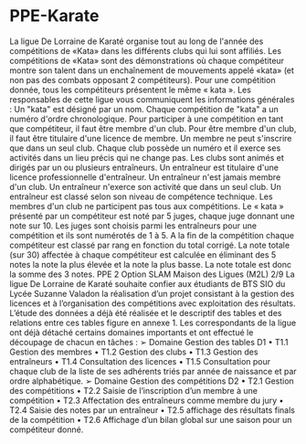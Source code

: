 # PPE-Karate
La ligue De Lorraine de Karaté organise tout au long de l'année des compétitions de
«Kata» dans les différents clubs qui lui sont affiliés.
Les compétitions de «Kata» sont des démonstrations où chaque compétiteur montre
son talent dans un enchaînement de mouvements appelé «kata» (et non pas des combats
opposant 2 compétiteurs). Pour une compétition donnée, tous les compétiteurs présentent le
même « kata ».
Les responsables de cette ligue vous communiquent les informations générales :
Un "kata" est désigné par un nom. Chaque compétition de "kata" a un numéro d'ordre
chronologique.
Pour participer à une compétition en tant que compétiteur, il faut être membre d'un club.
Pour être membre d'un club, il faut être titulaire d'une licence de membre. Un membre ne peut
s'inscrire que dans un seul club. Chaque club possède un numéro et il exerce ses activités dans
un lieu précis qui ne change pas. Les clubs sont animés et dirigés par un ou plusieurs
entraîneurs.
Un entraîneur est titulaire d'une licence professionnelle d'entraîneur. Un entraîneur n'est
jamais membre d'un club. Un entraîneur n'exerce son activité que dans un seul club. Un
entraîneur est classé selon son niveau de compétence technique.
Les membres d'un club ne participent pas tous aux compétitions.
Le « kata » présenté par un compétiteur est noté par 5 juges, chaque juge donnant une note sur
10. Les juges sont choisis parmi les entraîneurs pour une compétition et ils sont numérotés de
1 à 5.
A la fin de la compétition chaque compétiteur est classé par rang en fonction du total corrigé.
La note totale (sur 30) affectée à chaque compétiteur est calculée en éliminant des 5 notes la
note la plus élevée et la note la plus basse. La note totale est donc la somme des 3 notes.
PPE 2 Option SLAM Maison des Ligues (M2L) 2/9
La ligue De Lorraine de Karaté souhaite confier aux étudiants de BTS SIO du Lycée Suzanne
Valadon la réalisation d’un projet consistant à la gestion des licences et à l’organisation des
compétitions avec exploitation des résultats.
L’étude des données a déjà été réalisée et le descriptif des tables et des relations entre ces
tables figure en annexe 1.
Les correspondants de la ligue ont déjà détaché certains domaines importants et ont effectué
le découpage de chacun en tâches :
➢ Domaine Gestion des tables D1
• T1.1 Gestion des membres
• T1.2 Gestion des clubs
• T1.3 Gestion des entraîneurs
• T1.4 Consultation des licences
• T1.5 Consultation pour chaque club de la liste de ses adhérents triés par
année de naissance et par ordre alphabétique.
➢ Domaine Gestion des compétitions D2
• T2.1 Gestion des compétitions
• T2.2 Saisie de l’inscription d’un membre à une compétition
• T2.3 Affectation des entraîneurs comme membre du jury
• T2.4 Saisie des notes par un entraîneur
• T2.5 affichage des résultats finals de la compétition
• T2.6 Affichage d’un bilan global sur une saison pour un compétiteur
donné.
